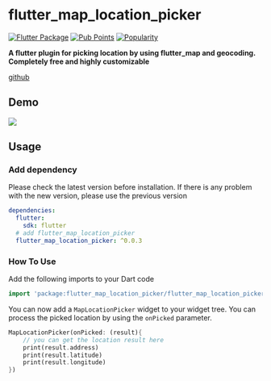 # flutter_map_location_picker

[![Flutter Package](https://img.shields.io/pub/v/flutter_map_location_picker.svg)](https://pub.dev/packages/flutter_map_location_picker)
[![Pub Points](https://img.shields.io/pub/points/flutter_map_location_picker)](https://pub.dev/packages/flutter_map_location_picker/score)
[![Popularity](https://img.shields.io/pub/popularity/flutter_map_location_picker)](https://pub.dev/packages/flutter_map_location_picker/score)

**A flutter plugin for picking location by using flutter_map and geocoding. Completely free and highly customizable**

[github](https://github.com/mushafa21/flutter_map_location_picker)

## Demo

![](https://github.com/mushafa21/flutter_map_location_picker/blob/main/example.gif)

## Usage

### Add dependency

Please check the latest version before installation.
If there is any problem with the new version, please use the previous version

```yaml
dependencies:
  flutter:
    sdk: flutter
  # add flutter_map_location_picker
  flutter_map_location_picker: ^0.0.3
```

### How To Use

Add the following imports to your Dart code

```dart
import 'package:flutter_map_location_picker/flutter_map_location_picker.dart';
```
You can now add a `MapLocationPicker` widget to your widget tree. You can process the picked location by using the `onPicked` parameter.

```dart
MapLocationPicker(onPicked: (result){
    // you can get the location result here
    print(result.address)
    print(result.latitude)
    print(result.longitude)
})
```





